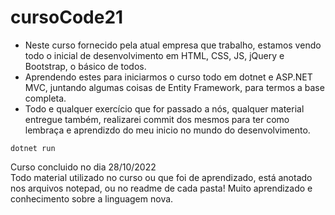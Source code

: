 # cursoCode21

- Neste curso fornecido pela atual empresa que trabalho, estamos vendo todo o inicial de desenvolvimento em HTML, CSS, JS, jQuery e Bootstrap, o
básico de todos.
- Aprendendo estes para iniciarmos o curso todo em dotnet e ASP.NET MVC, juntando algumas coisas de Entity Framework, para termos a base completa.
- Todo e qualquer exercício que for passado a nós, qualquer material entregue também, realizarei commit dos mesmos para ter como lembraça e aprendizdo do meu inicio no mundo do desenvolvimento.

```
dotnet run
```

Curso concluido no dia 28/10/2022 <br>
Todo material utilizado no curso ou que foi de aprendizado, está anotado nos arquivos notepad, ou no readme de cada pasta!
Muito aprendizado e conhecimento sobre a linguagem nova.
